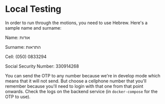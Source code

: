 # Local Testing

In order to run through the motions, you need to use Hebrew. Here's a sample name and surname:

Name: אודות

Surname: התראות

Cell: (050) 0833294

Social Security Number: 330914268

You can send the OTP to any number because we're in develop mode which means that it will not send. But choose a cellphone number that you'll remember because you'll need to login with that one from that point onwards. Check the logs on the backend service (in `docker-compose` for the OTP to use).
